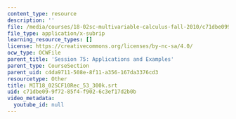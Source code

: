 ```yaml
---
content_type: resource
description: ''
file: /media/courses/18-02sc-multivariable-calculus-fall-2010/c71dbe099f7285f4f9026c3ef17d2b0b_MIT18_02SCF10Rec_53_300k.srt
file_type: application/x-subrip
learning_resource_types: []
license: https://creativecommons.org/licenses/by-nc-sa/4.0/
ocw_type: OCWFile
parent_title: 'Session 75: Applications and Examples'
parent_type: CourseSection
parent_uid: c4da9711-508e-8f11-a356-167da3376cd3
resourcetype: Other
title: MIT18_02SCF10Rec_53_300k.srt
uid: c71dbe09-9f72-85f4-f902-6c3ef17d2b0b
video_metadata:
  youtube_id: null
---
```

